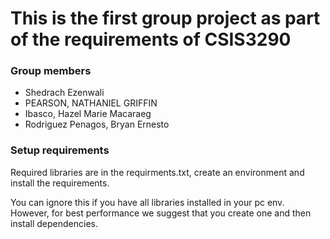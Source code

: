 # This is the first group project as part of the requirements of CSIS3290

### Group members

- Shedrach Ezenwali
- PEARSON, NATHANIEL GRIFFIN
- Ibasco, Hazel Marie Macaraeg
- Rodriguez Penagos, Bryan Ernesto

### Setup requirements

Required libraries are in the requirments.txt, create an environment and install the requirements.

You can ignore this if you have all libraries installed in your pc env. However, for best performance we suggest that you create one and then install dependencies.
